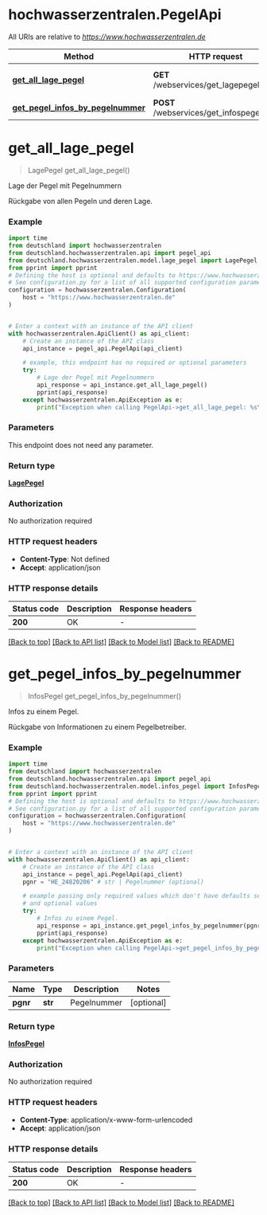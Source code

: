 # hochwasserzentralen.PegelApi

All URIs are relative to *https://www.hochwasserzentralen.de*

Method | HTTP request | Description
------------- | ------------- | -------------
[**get_all_lage_pegel**](PegelApi.md#get_all_lage_pegel) | **GET** /webservices/get_lagepegel.php | Lage der Pegel mit Pegelnummern
[**get_pegel_infos_by_pegelnummer**](PegelApi.md#get_pegel_infos_by_pegelnummer) | **POST** /webservices/get_infospegel.php | Infos zu einem Pegel.


# **get_all_lage_pegel**
> LagePegel get_all_lage_pegel()

Lage der Pegel mit Pegelnummern

Rückgabe von allen Pegeln und deren Lage.

### Example


```python
import time
from deutschland import hochwasserzentralen
from deutschland.hochwasserzentralen.api import pegel_api
from deutschland.hochwasserzentralen.model.lage_pegel import LagePegel
from pprint import pprint
# Defining the host is optional and defaults to https://www.hochwasserzentralen.de
# See configuration.py for a list of all supported configuration parameters.
configuration = hochwasserzentralen.Configuration(
    host = "https://www.hochwasserzentralen.de"
)


# Enter a context with an instance of the API client
with hochwasserzentralen.ApiClient() as api_client:
    # Create an instance of the API class
    api_instance = pegel_api.PegelApi(api_client)

    # example, this endpoint has no required or optional parameters
    try:
        # Lage der Pegel mit Pegelnummern
        api_response = api_instance.get_all_lage_pegel()
        pprint(api_response)
    except hochwasserzentralen.ApiException as e:
        print("Exception when calling PegelApi->get_all_lage_pegel: %s\n" % e)
```


### Parameters
This endpoint does not need any parameter.

### Return type

[**LagePegel**](LagePegel.md)

### Authorization

No authorization required

### HTTP request headers

 - **Content-Type**: Not defined
 - **Accept**: application/json


### HTTP response details

| Status code | Description | Response headers |
|-------------|-------------|------------------|
**200** | OK |  -  |

[[Back to top]](#) [[Back to API list]](../README.md#documentation-for-api-endpoints) [[Back to Model list]](../README.md#documentation-for-models) [[Back to README]](../README.md)

# **get_pegel_infos_by_pegelnummer**
> InfosPegel get_pegel_infos_by_pegelnummer()

Infos zu einem Pegel.

Rückgabe von Informationen zu einem Pegelbetreiber.

### Example


```python
import time
from deutschland import hochwasserzentralen
from deutschland.hochwasserzentralen.api import pegel_api
from deutschland.hochwasserzentralen.model.infos_pegel import InfosPegel
from pprint import pprint
# Defining the host is optional and defaults to https://www.hochwasserzentralen.de
# See configuration.py for a list of all supported configuration parameters.
configuration = hochwasserzentralen.Configuration(
    host = "https://www.hochwasserzentralen.de"
)


# Enter a context with an instance of the API client
with hochwasserzentralen.ApiClient() as api_client:
    # Create an instance of the API class
    api_instance = pegel_api.PegelApi(api_client)
    pgnr = "HE_24820206" # str | Pegelnummer (optional)

    # example passing only required values which don't have defaults set
    # and optional values
    try:
        # Infos zu einem Pegel.
        api_response = api_instance.get_pegel_infos_by_pegelnummer(pgnr=pgnr)
        pprint(api_response)
    except hochwasserzentralen.ApiException as e:
        print("Exception when calling PegelApi->get_pegel_infos_by_pegelnummer: %s\n" % e)
```


### Parameters

Name | Type | Description  | Notes
------------- | ------------- | ------------- | -------------
 **pgnr** | **str**| Pegelnummer | [optional]

### Return type

[**InfosPegel**](InfosPegel.md)

### Authorization

No authorization required

### HTTP request headers

 - **Content-Type**: application/x-www-form-urlencoded
 - **Accept**: application/json


### HTTP response details

| Status code | Description | Response headers |
|-------------|-------------|------------------|
**200** | OK |  -  |

[[Back to top]](#) [[Back to API list]](../README.md#documentation-for-api-endpoints) [[Back to Model list]](../README.md#documentation-for-models) [[Back to README]](../README.md)

